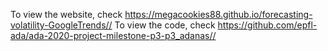 To view the website, check <https://megacookies88.github.io/forecasting-volatility-GoogleTrends//>
To view the code, check <https://github.com/epfl-ada/ada-2020-project-milestone-p3-p3_adanas//>
